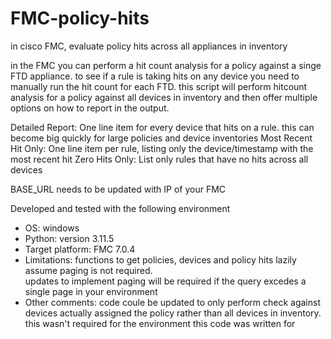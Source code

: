 # FMC-policy-hits
in cisco FMC, evaluate policy hits across all appliances in inventory

in the FMC you can perform a hit count analysis for a policy against a singe FTD appliance.  to see if a rule is taking hits on any device
you need to manually run the hit count for each FTD.  this script will perform hitcount analysis for a policy against all devices in inventory
and then offer multiple options on how to report in the output.

Detailed Report: One line item for every device that hits on a rule.  this can become big quickly for large policies and device inventories
Most Recent Hit Only: One line item per rule, listing only the device/timestamp with the most recent hit
Zero Hits Only: List only rules that have no hits across all devices


 BASE_URL needs to be updated with IP of your FMC

 Developed and tested with the following environment
 - OS: windows
 - Python: version 3.11.5
 - Target platform:  FMC 7.0.4
 - Limitations: functions to get policies, devices and policy hits lazily assume paging is not required.  
               updates to implement paging will be required if the query excedes a single page in your environment
 - Other comments:  code coule be updated to only perform check against devices actually assigned the policy rather than all devices in inventory.  
                   this wasn't required for the environment this code was written for
